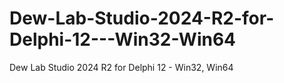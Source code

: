 # Dew-Lab-Studio-2024-R2-for-Delphi-12---Win32-Win64
Dew Lab Studio 2024 R2 for Delphi 12 - Win32, Win64
